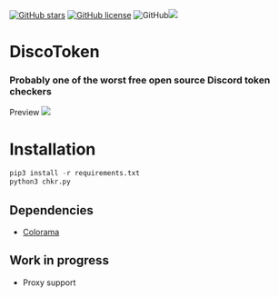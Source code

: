 [![GitHub stars](https://img.shields.io/github/stars/GoByeBye/DiscoToken?style=for-the-badge)](https://github.com/GoByeBye/DiscoToken/stargazers) [![GitHub license](https://img.shields.io/github/license/GoByeBye/DiscoToken?style=for-the-badge)](https://github.com/GoByeBye/DiscoToken) ![GitHub](https://img.shields.io/github/license/GoByeBye/DiscoToken?style=for-the-badge)![](https://img.shields.io/badge/PYTHON-3.X-blueviolet?style=for-the-badge)

# DiscoToken
### Probably one of the worst free open source Discord token checkers



Preview
![](https://github.com/GoByeBye/DiscoToken/blob/master/Preview.gif)

# Installation
```python
pip3 install -r requirements.txt
python3 chkr.py
```

## Dependencies
* [Colorama](https://github.com/tartley/colorama "Colorama")

## Work in progress
* Proxy support
